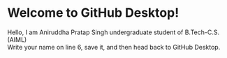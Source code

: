 # Welcome to GitHub Desktop!

Hello,
I am Aniruddha Pratap Singh undergraduate student of B.Tech-C.S.(AIML)
<br>
Write your name on line 6, save it, and then head back to GitHub Desktop.
